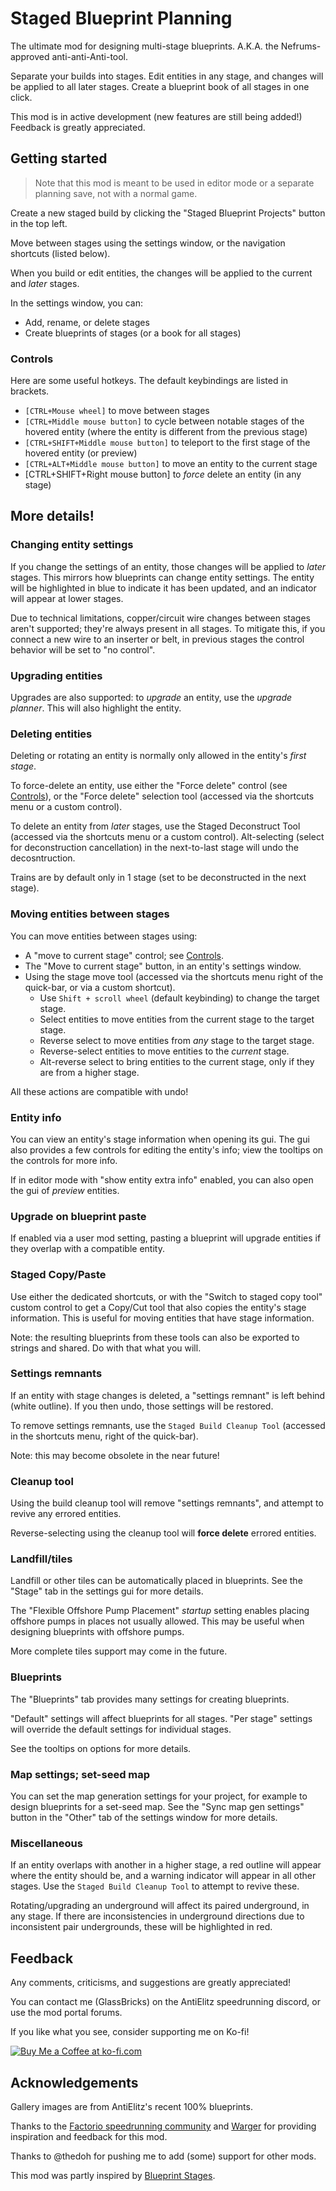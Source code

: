 # Staged Blueprint Planning

The ultimate mod for designing multi-stage blueprints. A.K.A. the Nefrums-approved anti-anti-Anti-tool.

Separate your builds into stages. Edit entities in any stage, and changes will be applied to all later stages. Create a blueprint book of all stages in one click.

This mod is in active development (new features are still being added!) Feedback is greatly appreciated.

## Getting started

> Note that this mod is meant to be used in editor mode or a separate planning save, not with a normal game.

Create a new staged build by clicking the "Staged Blueprint Projects" button in the top left.

Move between stages using the settings window, or the navigation shortcuts (listed below).

When you build or edit entities, the changes will be applied to the current and _later_ stages.

In the settings window, you can:

- Add, rename, or delete stages
- Create blueprints of stages (or a book for all stages)

### Controls

Here are some useful hotkeys. The default keybindings are listed in brackets.

- `[CTRL+Mouse wheel]` to move between stages
- `[CTRL+Middle mouse button]` to cycle between notable stages of the hovered entity (where the entity is different from the previous stage)
- `[CTRL+SHIFT+Middle mouse button]` to teleport to the first stage of the hovered entity (or preview)
- `[CTRL+ALT+Middle mouse button]` to move an entity to the current stage
- [CTRL+SHIFT+Right mouse button] to _force_ delete an entity (in any stage)

## More details!

### Changing entity settings

If you change the settings of an entity, those changes will be applied to _later_ stages.
This mirrors how blueprints can change entity settings.
The entity will be highlighted in blue to indicate it has been updated, and an indicator will appear at lower stages.

Due to technical limitations, copper/circuit wire changes between stages aren't supported; they're always present in all stages.
To mitigate this, if you connect a new wire to an inserter or belt, in previous stages the control behavior will be set to "no control".

### Upgrading entities

Upgrades are also supported: to _upgrade_ an entity, use the _upgrade planner_. This will also highlight the entity.

### Deleting entities

Deleting or rotating an entity is normally only allowed in the entity's _first stage_.

To force-delete an entity, use either the "Force delete" control (see [Controls](#Controls)), or the "Force delete" selection tool (accessed via the shortcuts menu or a custom control).

To delete an entity from _later_ stages, use the Staged Deconstruct Tool (accessed via the shortcuts menu or a custom control).
Alt-selecting (select for deconstruction cancellation) in the next-to-last stage will undo the decosntruction.

Trains are by default only in 1 stage (set to be deconstructed in the next stage).

### Moving entities between stages

You can move entities between stages using:

- A "move to current stage" control; see [Controls](#Controls).
- The "Move to current stage" button, in an entity's settings window.
- Using the stage move tool (accessed via the shortcuts menu right of the quick-bar, or via a custom shortcut).
    - Use `Shift + scroll wheel` (default keybinding) to change the target stage.
    - Select entities to move entities from the current stage to the target stage.
    - Reverse select to move entities from _any_ stage to the target stage.
    - Reverse-select entities to move entities to the _current_ stage.
    - Alt-reverse select to bring entities to the current stage, only if they are from a higher stage.

All these actions are compatible with undo!

### Entity info

You can view an entity's stage information when opening its gui.
The gui also provides a few controls for editing the entity's info; view the tooltips on the controls for more info.

If in editor mode with "show entity extra info" enabled, you can also open the gui of _preview_ entities.

### Upgrade on blueprint paste

If enabled via a user mod setting, pasting a blueprint will upgrade entities if they overlap with a compatible entity.

### Staged Copy/Paste

Use either the dedicated shortcuts, or with the "Switch to staged copy tool" custom control to get a Copy/Cut tool that also copies the entity's stage information.
This is useful for moving entities that have stage information.

Note: the resulting blueprints from these tools can also be exported to strings and shared. Do with that what you will.

### Settings remnants

If an entity with stage changes is deleted, a "settings remnant" is left behind (white outline).
If you then undo, those settings will be restored.

To remove settings remnants, use the `Staged Build Cleanup Tool` (accessed in the shortcuts menu, right of the quick-bar).

Note: this may become obsolete in the near future!

### Cleanup tool

Using the build cleanup tool will remove "settings remnants", and attempt to revive any errored entities.

Reverse-selecting using the cleanup tool will **force delete** errored entities.

### Landfill/tiles

Landfill or other tiles can be automatically placed in blueprints. See the "Stage" tab in the settings gui for more details.

The "Flexible Offshore Pump Placement" _startup_ setting enables placing offshore pumps in places not usually allowed. This may be useful when designing blueprints with offshore pumps.

More complete tiles support may come in the future.

### Blueprints

The "Blueprints" tab provides many settings for creating blueprints.

"Default" settings will affect blueprints for all stages.
"Per stage" settings will override the default settings for individual stages.

See the tooltips on options for more details.

### Map settings; set-seed map

You can set the map generation settings for your project, for example to design blueprints for a set-seed map.
See the "Sync map gen settings" button in the "Other" tab of the settings window for more details.

### Miscellaneous

If an entity overlaps with another in a higher stage, a red outline will appear where the entity should be, and a warning indicator will appear in all other stages. Use the `Staged Build Cleanup Tool` to attempt to revive these.

Rotating/upgrading an underground will affect its paired underground, in any stage.
If there are inconsistencies in underground directions due to inconsistent pair undergrounds, these will be highlighted in red.

## Feedback

Any comments, criticisms, and suggestions are greatly appreciated!

You can contact me (GlassBricks) on the AntiElitz speedrunning discord, or use the mod portal forums.

If you like what you see, consider supporting me on Ko-fi!

[![Buy Me a Coffee at ko-fi.com](https://storage.ko-fi.com/cdn/kofi2.png?v=3)](https://ko-fi.com/Z8Z1VI6P8)

## Acknowledgements

Gallery images are from AntiElitz's recent 100% blueprints.

Thanks to the [Factorio speedrunning community](https://discord.gg/AntiElitz) and [Warger](https://discord.com/invite/nfkbu6qSCj) for providing inspiration and feedback for this mod.

Thanks to @thedoh for pushing me to add (some) support for other mods.

This mod was partly inspired by [Blueprint Stages](https://mods.factorio.com/mod/blueprint-stages).
